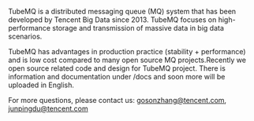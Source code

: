 TubeMQ is a distributed messaging queue (MQ) system that has been developed by Tencent Big Data since 2013. TubeMQ focuses on high-performance storage and transmission of massive data in big data scenarios.

TubeMQ has advantages in production practice (stability + performance) and is low cost compared to many open source MQ projects.Recently we open source related code and design for TubeMQ project. There is information and documentation under /docs and soon more will be uploaded in English.

For more questions, please contact us: gosonzhang@tencent.com, junpingdu@tencent.com
